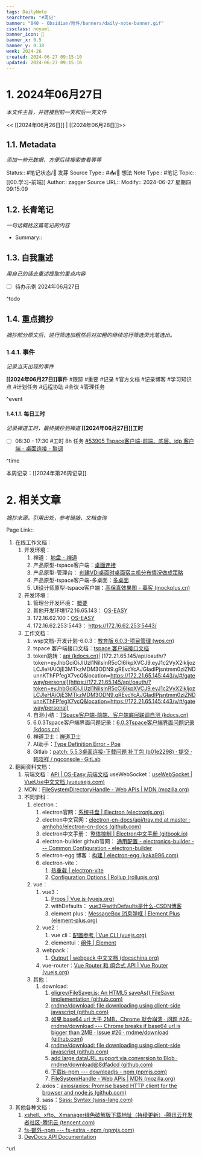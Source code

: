 ```yaml
---
tags: DailyNote
searchterm: "#周记"
banner: "040 - Obsidian/附件/banners/daily-note-banner.gif"
cssclass: noyaml
banner_icon: 💌
banner_x: 0.5
banner_y: 0.38
week: 2024-26
created: 2024-06-27 09:15:10
updated: 2024-06-27 09:15:10
---
```


# 1. 2024年06月27日

_本文件主旨，并链接到前一天和后一天文件_

<< [[2024年06月26日]] | [[2024年06月28日]]>>

## 1.1. Metadata

_添加一些元数据，方便后续搜索查看等等_

Status:: #笔记状态/🌱 发芽
Source Type:: #📥/💭 想法 
Note Type:: #笔记
Topic:: [[00.学习-前端]]
Author:: zagger
Source URL::
Modify:: 2024-06-27 星期四 09:15:09

## 1.2. 长青笔记

_一句话概括这篇笔记的内容_

- Summary::

## 1.3. 自我重述

_用自己的话去重述提取的重点内容_

- [ ] 待办示例 2024年06月27日

^todo

## 1.4. 重点摘抄

_摘抄部分原文后，进行筛选加粗然后对加粗的继续进行筛选荧光笔选出。_

### 1.4.1. 事件

_记录当天出现的事件_

**[[2024年06月27日]]事件** 
#跟踪 #重要 #记录 #官方文档 #记录博客 #学习知识点 #计划任务 #远程协助 #会议 #管理任务

^event

#### 1.4.1.1. 每日工时

_记录禅道工时，最终摘抄到禅道_
**[[2024年06月27日]]工时**
- [ ] 08:30 - 17:30 #工时  8h 任务 [#53905 Tspace客户端-前端、底层、idp 客户端 - 桌面连接 - 联调](http://172.16.203.12/zentao/task-view-53905.html?onlybody=yes)

^time

本周记录：[[2024年第26周记录]]

# 2. 相关文章

_摘抄来源，引用出处，参考链接，文档查询_

Page Link::
1. 在线工作文档：
	1. 开发环境：
		1. 禅道： [地盘 - 禅道](http://172.16.203.12/zentao/my/)
		2. 产品原型-tspace客户端：[桌面连接](http://172.16.203.30:8005/%E6%95%99%E8%82%B2%E6%A1%8C%E9%9D%A2%E4%BA%91%E7%B3%BB%E5%88%976.0.3/TSpace%E5%AE%A2%E6%88%B7%E7%AB%AF/#id=jal676&p=%E6%A1%8C%E9%9D%A2%E8%BF%9E%E6%8E%A5_1&g=1)
		3. 产品原型-管理台： [创建VDI桌面时桌面宿主机分布情况做成策略](http://172.16.203.30:8005/%E6%95%99%E8%82%B2%E6%A1%8C%E9%9D%A2%E4%BA%91%E7%B3%BB%E5%88%976.0.3/YD/start.html#id=fz6qb0&p=%E5%88%9B%E5%BB%BAvdi%E6%A1%8C%E9%9D%A2%E6%97%B6%E6%A1%8C%E9%9D%A2%E5%AE%BF%E4%B8%BB%E6%9C%BA%E5%88%86%E5%B8%83%E6%83%85%E5%86%B5%E5%81%9A%E6%88%90%E7%AD%96%E7%95%A5&g=1)
		4. 产品原型-tspace客户端-多桌面：[多桌面](http://172.16.203.30:8005/%E6%95%99%E8%82%B2%E6%A1%8C%E9%9D%A2%E4%BA%91%E7%B3%BB%E5%88%976.0.3/TSpace%E5%AE%A2%E6%88%B7%E7%AB%AF/#id=uqp60u&p=%E5%A4%9A%E6%A1%8C%E9%9D%A2&g=1)
		5. UI设计师原型-tspace客户端：[高保真效果图 - 摹客 (mockplus.cn)](https://app.mockplus.cn/app/9XOYNRqAy/develop/design/Q_Bwdf_JiR)
	2. 开发环境：
		1. 管理台开发环境： [概要](http://localhost:8080/#/summary)
		2. 其他开发环境172.16.65.143： [OS-EASY](https://172.16.65.143/#/login?next=%2Ftemplate%2Fteach)
		3. 172.16.62.100：[OS-EASY](https://172.16.62.100/#/login?next=%2Fhelp%2Fabout)
		4. 172.16.62.253:5443： https://172.16.62.253:5443/
	3. 工作文档：
		1. wsp文档-开发计划-6.0.3：[教育版 6.0.3-项目管理 (wps.cn)](https://pm.wps.cn/?vcl_cli=st&group_id=1769798260#/project/1712625117321129)
		2. tspace 客户端接口文档：[tspace 客户端接口文档](http://192.168.0.161:4999/web/#/p/bc9c7ef7dedba6c2570857cae614cc7e)
		3. token跳转：[api (kdocs.cn)](https://www.kdocs.cn/l/cohUGq1rP8fR?f=301)| [172.21.65.145/api/oauth/?token=eyJhbGciOiJIUzI1NiIsInR5cCI6IkpXVCJ9.eyJ1c2VyX2lkIjozLCJleHAiOjE3MTkzMDM3ODN9.gREvcYcAJGladlPjsntmm0ziZNDunnKThFPfegX7vcQ&location=https://172.21.65.145:443/v/#/gateway/personal](https://172.21.65.145/api/oauth/?token=eyJhbGciOiJIUzI1NiIsInR5cCI6IkpXVCJ9.eyJ1c2VyX2lkIjozLCJleHAiOjE3MTkzMDM3ODN9.gREvcYcAJGladlPjsntmm0ziZNDunnKThFPfegX7vcQ&location=https://172.21.65.145:443/v/#/gateway/personal)
		4. 自测小结：[TSpace客户端-前端、客户端底层联调自测 (kdocs.cn)](https://www.kdocs.cn/l/coQwEDDnRC0L?from=docs&reqtype=kdocs&startTime=1718930883414)
		5. 6.0.3Tspace客户端界面问题记录：[6.0.3Tspace客户端界面问题记录 (kdocs.cn)](https://www.kdocs.cn/l/cs5VdKkNr2td)
		6. 禅道卫士：[禅道卫士](http://192.168.0.161:8090/)
		7. AI助手：[Type Definition Error - Poe](https://poe.com/chat/2am17v35iq6kl2yxe6s)
		8. Gitlab：[patch: 5.5.3桌面连接-下载问题 补丁包 (b01e2298) · 提交 · 韩晓祥 / ngconsole · GitLab](http://172.16.203.254/hanxiaoxiang/ngconsole/-/commit/b01e2298a3212de372cadc73057af1017f46f83a)
2. 翻阅资料文档：
	1. 前端文档：[API | OS-Easy 前端文档](http://192.168.0.161/fedoc/new-vdi-client/api.html)
	   useWebSocket：[useWebSocket | VueUse中文文档 (vueusejs.com)](https://www.vueusejs.com/core/useWebSocket/#type-declarations)
	2. MDN：[FileSystemDirectoryHandle - Web APIs | MDN (mozilla.org)](https://developer.mozilla.org/en-US/docs/Web/API/FileSystemDirectoryHandle)
	3. 不同学科：
		1. electron：
			1. electron官网：[系统托盘 | Electron (electronjs.org)](https://www.electronjs.org/zh/docs/latest/api/tray#traydisplayballoonoptions-windows)
			2. electron中文官网：[electron-cn-docs/api/tray.md at master · amhoho/electron-cn-docs (github.com)](https://github.com/amhoho/electron-cn-docs/blob/master/api/tray.md)
			3. electron中文手册： [整体控制 | Electron中文手册 (gitbook.io)](https://yuzhigang5460.gitbook.io/electron/api/api-jie-kou-zhi-zhu-jin-cheng-jie-kou/app)
			4. electron-builder github官网： [通用配置 - electronics-builder --- Common Configuration - electron-builder](https://www.electron.build/configuration/configuration)
			5. electron-egg 博客：[构建 | electron-egg (kaka996.com)](https://www.kaka996.com/pages/95a09b/#%E7%AC%AC%E5%9B%9B%E6%AD%A5-%E6%89%BE%E5%88%B0%E7%A8%8B%E5%BA%8F)
			6. electron-vite：
				1. [热重载 | electron-vite](https://cn.electron-vite.org/guide/hot-reloading)
				2. [Configuration Options | Rollup (rollupjs.org)](https://rollupjs.org/configuration-options/#watch)
		3. vue：
			1. vue3：
				1. [Props | Vue.js (vuejs.org)](https://cn.vuejs.org/guide/components/props.html)
				2. withDefaults： [vue3中withDefaults是什么-CSDN博客](https://blog.csdn.net/kuang_nu/article/details/133079401)
				3. element plus：[MessageBox 消息弹框 | Element Plus (element-plus.org)](https://element-plus.org/zh-CN/component/message-box.html#api)
			2. vue2：
				1. vue cli：[配置参考 | Vue CLI (vuejs.org)](https://cli.vuejs.org/zh/config/)
				2. elementui：[组件 | Element](https://element.eleme.cn/#/zh-CN/component/input)
			3. webpack：
				1. [Output | webpack 中文文档 (docschina.org)](https://webpack.docschina.org/configuration/output/#outputfilename)
			4. vue-router：[Vue Router 和 组合式 API | Vue Router (vuejs.org)](https://router.vuejs.org/zh/guide/advanced/composition-api.html)
		4. 其他：
			1. download:
				1. [eligrey/FileSaver.js: An HTML5 saveAs() FileSaver implementation (github.com)](https://github.com/eligrey/FileSaver.js)
				2. [rndme/download: file downloading using client-side javascript (github.com)](https://github.com/rndme/download)
				3. [如果 base64 url​​ 大于 2MB，Chrome 就会崩溃 · 问题 #26 · rndme/download --- Chrome breaks if base64 url is bigger than 2MB · Issue #26 · rndme/download (github.com)](https://github.com/rndme/download/issues/26)
				4. [rndme/download: file downloading using client-side javascript (github.com)](https://github.com/rndme/download)
				5. [add large dataURL support via conversion to Blob · rndme/download@8dfadcd (github.com)](https://github.com/rndme/download/commit/8dfadcddb0f9091c8a7f2983a392be168613154b)
				6. [下载js-npm --- downloadjs - npm (npmjs.com)](https://www.npmjs.com/package/downloadjs)
				7. [FileSystemHandle - Web APIs | MDN (mozilla.org)](https://developer.mozilla.org/en-US/docs/Web/API/FileSystemHandle)
			2. axios：[axios/axios: Promise based HTTP client for the browser and node.js (github.com)](https://github.com/axios/axios#request-config)
			3. sass：[Sass: Syntax (sass-lang.com)](https://sass-lang.com/documentation/syntax/)
1. 其他各种文档：
	1. [xshell、xftp、Xmanager绿色破解版下载地址（持续更新）-腾讯云开发者社区-腾讯云 (tencent.com)](https://cloud.tencent.com/developer/article/2359857)
	2. [fs-额外-npm --- fs-extra - npm (npmjs.com)](https://www.npmjs.com/package/fs-extra)
	3. [DevDocs API Documentation](https://devdocs.io/#url)

^url
